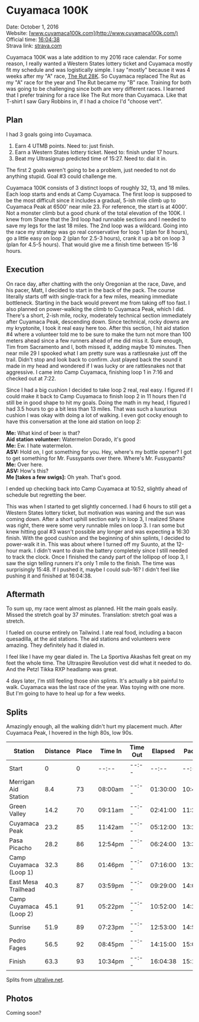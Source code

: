 # Cuyamaca 100K

Date: October 1, 2016  
Website: [www.cuyamaca100k.com](http://www.cuyamaca100k.com/)  
Official time: [16:04:38](https://ultrasignup.com/results_event.aspx?did=37820#id12038)  
Strava link: [strava.com](https://www.strava.com/activities/732231948)  

Cuyamaca 100K was a late addition to my 2016 race calendar. For some reason, I
really wanted a Western States lottery ticket and Cuyamaca mostly fit my
schedule and was logistically simple. I say "mostly" because it was 4 weeks
after my "A" race, [The Rut 28K](TheRut28K-2016.md). So Cuyamaca replaced The Rut as my "A" race
for the year and The Rut became my "B" race. Training for both was going to be
challenging since both are very different races. I learned that I prefer
training for a race like The Rut more than Cuyamaca. Like that T-shirt I saw
Gary Robbins in, if I had a choice I'd "choose vert".


## Plan
 
I had 3 goals going into Cuyamaca. 

1. Earn 4 UTMB points. Need to: just finish. 
1. Earn a Western States lottery ticket. Need to: finish under 17 hours.
1. Beat my Ultrasignup predicted time of 15:27. Need to: dial it in.
 
The first 2 goals weren't going to be a problem, just needed to not do
anything stupid. Goal #3 could challenge me.
 
Cuyamaca 100K consists of 3 distinct loops of roughly 32, 13, and 18 miles.
Each loop starts and ends at Camp Cuyamaca. The first loop is supposed to be
the most difficult since it includes a gradual, 5-ish mile climb up to
Cuyamaca Peak at 6500' near mile 23. For reference, the start is at 4000'. Not
a monster climb but a good chunk of the total elevation of the 100K. I knew
from Shane that the 3rd loop had runnable sections and I needed to save my
legs for the last 18 miles. The 2nd loop was a wildcard. Going into the race
my strategy was go real conservative for loop 1 (plan for 8 hours), go a
little easy on loop 2 (plan for 2.5-3 hours), crank it up a bit on loop 3
(plan for 4.5-5 hours). That would give me a finish time between 15-16 hours.


## Execution
 
On race day, after chatting with the only Oregonian at the race, Dave, and his
pacer, Matt, I decided to start in the back of the pack. The course literally
starts off with single-track for a few miles, meaning immediate bottleneck.
Starting in the back would prevent me from taking off too fast. I also planned
on power-walking the climb to Cuyamaca Peak, which I did. There's a short,
2-ish mile, rocky, moderately technical section immediately after Cuyamaca
Peak, descending down. Since technical, rocky downs are my kryptonite, I took
it real easy here too. After this section, I hit aid station #4 where a
volunteer told me to be sure to make the turn not more than 100 meters ahead
since a few runners ahead of me did miss it. Sure enough, Tim from Sacramento
and I, both missed it, adding maybe 10 minutes. Then near mile 29 I spooked
what I am pretty sure was a rattlesnake just off the trail. Didn't stop and
look back to confirm. Just played back the sound it made in my head and
wondered if I was lucky or are rattlesnakes not that aggressive. I came into
Camp Cuyamaca, finishing loop 1 in 7:16 and checked out at 7:22.
 
Since I had a big cushion I decided to take loop 2 real, real easy. I figured
if I could make it back to Camp Cuyamaca to finish loop 2 in 11 hours then I'd
still be in good shape to hit my goals. Doing the math in my head, I figured I
had 3.5 hours to go a bit less than 13 miles. That was such a luxurious
cushion I was okay with doing a lot of walking. I even got cocky enough to
have this conversation at the lone aid station on loop 2:
 
**Me:** What kind of beer is that?  
**Aid station volunteer:** Watermelon Dorado, it's good  
**Me:** Ew. I hate watermelon.  
**ASV:** Hold on, I got something for you. Hey, where's my bottle opener? I got to get something for Mr. Fussypants over there. Where's Mr. Fussypants?  
**Me:** Over here.  
**ASV:** How's this?  
**Me [takes a few swigs]:** Oh yeah. That's good.  
 
I ended up checking back into Camp Cuyamaca at 10:52, slightly ahead of
schedule but regretting the beer.
 
This was when I started to get slightly concerned. I had 6 hours to still get
a Western States lottery ticket, but motivation was waning and the sun was
coming down. After a short uphill section early in loop 3, I realized Shane
was right, there were some very runnable miles on loop 3. I ran some but knew
hitting goal #3 wasn't possible any longer and was expecting a 16:30 finish.
With the good cushion and the beginning of shin splints, I decided to power-walk
it in. This was about where I turned off my Suunto, at the 12-hour mark.
I didn't want to drain the battery completely since I still needed to track
the clock. Once I finished the candy part of the lollipop of loop 3, I saw the
sign telling runners it's only 1 mile to the finish. The time was surprisingly
15:48. If I pushed it, maybe I could sub-16? I didn't feel like pushing it and
finished at 16:04:38.


## Aftermath
 
To sum up, my race went almost as planned. Hit the main goals easily. Missed
the stretch goal by 37 minutes. Translation: stretch goal was a stretch.
 
I fueled on course entirely on Tailwind. I ate real food, including a bacon
quesadilla, at the aid stations. The aid stations and volunteers were amazing.
They definitely had it dialed in.

I feel like I have my gear dialed in. The La Sportiva Akashas felt great on my
feet the whole time. The Ultraspire Revolution vest did what it needed to do.
And the Petzl Tikka RXP headlamp was great.
 
4 days later, I'm still feeling those shin splints. It's actually a bit
painful to walk. Cuyamaca was the last race of the year. Was toying with one
more. But I'm going to have to heal up for a few weeks.


## Splits

Amazingly enough, all the walking didn't hurt my placement much. After
Cuyamaca Peak, I hovered in the high 80s, low 90s.

Station | Distance | Place | Time In | Time Out | Elapsed | Pace | Section Pace
---|---|---|---|---|---|---|---
Start | 0 | 0 | --:-- | --:-- | --:-- | --:-- | --:--
Merrigan Aid Station | 8.4 | 73 | 08:00am | --:-- | 01:30:00 | 10:42 | 10:42
Green Valley | 14.2 | 70 | 09:11am | --:-- | 02:41:00 | 11:20 | 12:14
Cuyamaca Peak | 23.2 | 85 | 11:42am | --:-- | 05:12:00 | 13:26 | 16:46
Pasa Picacho | 28.2 | 86 | 12:54pm | --:-- | 06:24:00 | 13:37 | 14:24
Camp Cuyamaca (Loop 1) | 32.3 | 86 | 01:46pm | --:-- | 07:16:00 | 13:29 | 12:40
East Mesa Trailhead | 40.3 | 87 | 03:59pm | --:-- | 09:29:00 | 14:07 | 16:37
Camp Cuyamaca (Loop 2) | 45.1 | 91 | 05:22pm | --:-- | 10:52:00 | 14:27 | 17:17
Sunrise | 51.9 | 89 | 07:23pm | --:-- | 12:53:00 | 14:53 | 17:47
Pedro Fages | 56.5 | 92 | 08:45pm | --:-- | 14:15:00 | 15:07 | 17:49
Finish | 63.3 | 93 | 10:34pm | --:-- | 16:04:38 | 15:14 | 16:07

Splits from [ultralive.net](http://www.ultralive.net/cuyamaca100k#tracking/runner/34).


## Photos

Coming soon?
